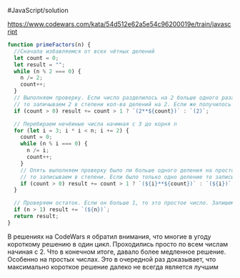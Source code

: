 #JavaScript/solution

https://www.codewars.com/kata/54d512e62a5e54c96200019e/train/javascript

```js
function primeFactors(n) {
  //Сначала избавляемся от всех чётных делений
  let count = 0;
  let result = "";
  while (n % 2 === 0) {
    n /= 2;
    count++;
  }
  // Выполняем проверку. Если число разделилось на 2 больше одного раза,
  // то запичываем 2 в степени кол-ва делений на 2. Если же получилось 2 в степени      1 то записываем просто 2
  if (count > 0) result += count > 1 ? `(2**${count})` : `(2)`;

  // Перебираем нечёиные числа начмная с 3 до корня n
  for (let i = 3; i * i < n; i += 2) {
    count = 0;
    while (n % i === 0) {
      n /= i;
      count++;
    }
    // Опять выполняем проверку было ли больше одного деления на простое число. Если да
    // то записываем в степени. Если было только одно деление то записываем только число
    if (count > 0) result += count > 1 ? `(${i}**${count})` : `(${i})`;
  }

  // Проверяем остаток. Если он больше 1, то это простое число. Запишем его в результат
  if (n > 1) result += `(${n})`;
  return result;
}
```

В решениях на CodeWars я обратил внимания, что многие в угоду короткому решению в один цикл. Проходились просто по всем числам начиная с 2. Что в конечном итоге, давало более медленное решение. Особенно на простых числах. Это в очередной раз доказывает, что максимально короткое решение далеко не всегда является лучшим